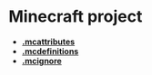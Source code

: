# Minecraft project

- **[.mcattributes](./mcattributes.md)**
- **[.mcdefinitions](./mcdefinitions.md)**
- **[.mcignore](./mcignore.md)**
